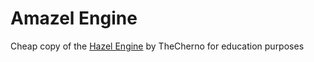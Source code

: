 # Amazel Engine

Cheap copy of the [Hazel Engine](https://github.com/TheCherno/Hazel) by TheCherno for education purposes
